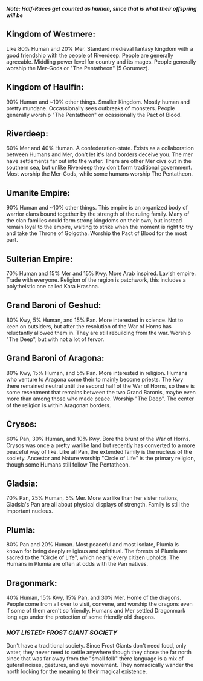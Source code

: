 ***Note: Half-Races get counted as human, since that is what their offspring will be***

## Kingdom of Westmere: 
Like 80% Human and 20% Mer. Standard medieval fantasy kingdom with a good friendship with
the people of Riverdeep. People are generally agreeable. Middling power level for country and its mages. People
generally worship the Mer-Gods or "The Pentatheon" (5 Gorumez).

## Kingdom of Haulfin: 
90% Human and ~10% other things. Smaller Kingdom. Mostly human and pretty mundane. Occassionally
sees outbreaks of monsters. People generally worship "The Pentatheon" or ocassionally the Pact of Blood.

## Riverdeep: 
60% Mer and 40% Human. A confederation-state. Exists as a collaboration between Humans and Mer, don't
let it's land borders deceive you. The mer have settlements far out into the water. There are other Mer civs out
in the southern sea, but unlike Riverdeep they don't form traditional government. Most worship the Mer-Gods, while
some humans worship The Pentatheon.

## Umanite Empire: 
90% Human and ~10% other things. This empire is an organized body of warrior clans bound together
by the strength of the ruling family. Many of the clan families could form strong kingdoms on their own, but instead
remain loyal to the empire, waiting to strike when the moment is right to try and take the Throne of Golgotha.
Worship the Pact of Blood for the most part.

## Sulterian Empire: 
70% Human and 15% Mer and 15% Kwy. More Arab inspired. Lavish empire. Trade with everyone.
Religion of the region is patchwork, this includes a polytheistic one called Kara Hrashna.

## Grand Baroni of Geshud: 
80% Kwy, 5% Human, and 15% Pan. More interested in science. Not to keen on outsiders, but
after the resolution of the War of Horns has reluctantly allowed them in. They are still rebuilding from the war.
Worship "The Deep", but with not a lot of fervor.

## Grand Baroni of Aragona: 
80% Kwy, 15% Human, and 5% Pan. More interested in religion. Humans who venture to Aragona
come their to mainly become priests. The Kwy there remained neutral until the second half of the War of Horns, so
there is some resentment that remains between the two Grand Baronis, maybe even more than among those who made
peace. Worship "The Deep". The center of the religion is within Aragonan borders.

## Crysos: 
60% Pan, 30% Human, and 10% Kwy. Bore the brunt of the War of Horns. Crysos was once a pretty warlike land
but recently has converted to a more peaceful way of like. Like all Pan, the extended family is the nucleus of the
society. Ancestor and Nature worship "Circle of Life" is the primary religion, though some Humans still follow The
Pentatheon.

## Gladsia:
70% Pan, 25% Human, 5% Mer. More warlike than her sister nations, Gladsia's Pan are all about physical 
displays of strength. Family is still the important nucleus. 

## Plumia: 
80% Pan and 20% Human. Most peaceful and most isolate, Plumia is known for being deeply religious and 
spirtitual. The forests of Plumia are sacred to the "Circle of Life", which nearly every citizen upholds. The
Humans in Plumia are often at odds with the Pan natives.

## Dragonmark: 
40% Human, 15% Kwy, 15% Pan, and 30% Mer. Home of the dragons. People come from all over to visit,
convene, and worship the dragons even if some of them aren't so friendly. Humans and Mer settled Dragonmark long
ago under the protection of some friendly old dragons.

### ***NOT LISTED: FROST GIANT SOCIETY***
Don't have a traditional society. Since Frost Giants don't need food, only water, they never need to settle anywhere
though they chose the far north since that was far away from the "small folk" there language is a mix of guteral
noises, gestures, and eye movement. They nomadically wander the north looking for the meaning to their magical
existence.